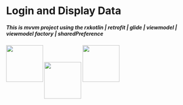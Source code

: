 # Login and Display Data
##### This is mvvm project using the rxkotlin | retrofit | glide | viewmodel | viewmodel factory | sharedPreference
<img src="https://user-images.githubusercontent.com/37504411/111922742-7e774900-8ac1-11eb-8761-8785cd37d73f.jpeg" width="100" align="left"/>
<img src="https://user-images.githubusercontent.com/37504411/111922743-80410c80-8ac1-11eb-8e9a-5cc37b3ce7ee.jpeg" width="100" align="center">
<img src="https://user-images.githubusercontent.com/37504411/111922745-81723980-8ac1-11eb-9882-98dd924e7fad.jpeg" width="100">
